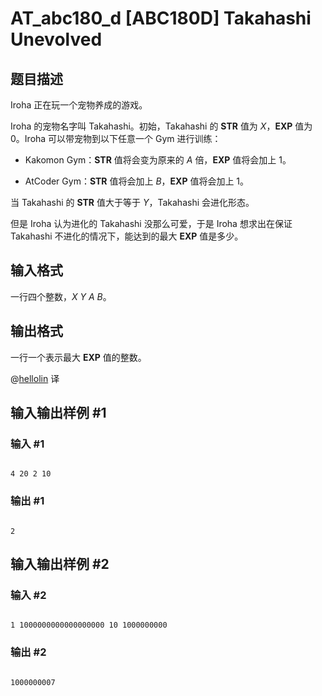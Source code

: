 # AT_abc180_d [ABC180D] Takahashi Unevolved

## 题目描述

Iroha 正在玩一个宠物养成的游戏。

Iroha 的宠物名字叫 Takahashi。初始，Takahashi 的 **STR** 值为 $X$，**EXP** 值为 $0$。Iroha 可以带宠物到以下任意一个 Gym 进行训练：

- Kakomon Gym：**STR** 值将会变为原来的 $A$ 倍，**EXP** 值将会加上 $1$。
- AtCoder Gym：**STR** 值将会加上 $B$，**EXP** 值将会加上 $1$。

当 Takahashi 的 **STR** 值大于等于 $Y$，Takahashi 会进化形态。

但是 Iroha 认为进化的 Takahashi 没那么可爱，于是 Iroha 想求出在保证 Takahashi 不进化的情况下，能达到的最大 **EXP** 值是多少。

## 输入格式

一行四个整数，$X\ Y\ A\ B$。

## 输出格式

一行一个表示最大 **EXP** 值的整数。

@[hellolin](/user/751017) 译

## 输入输出样例 #1

### 输入 #1

```
4 20 2 10
```

### 输出 #1

```
2
```

## 输入输出样例 #2

### 输入 #2

```
1 1000000000000000000 10 1000000000
```

### 输出 #2

```
1000000007
```
